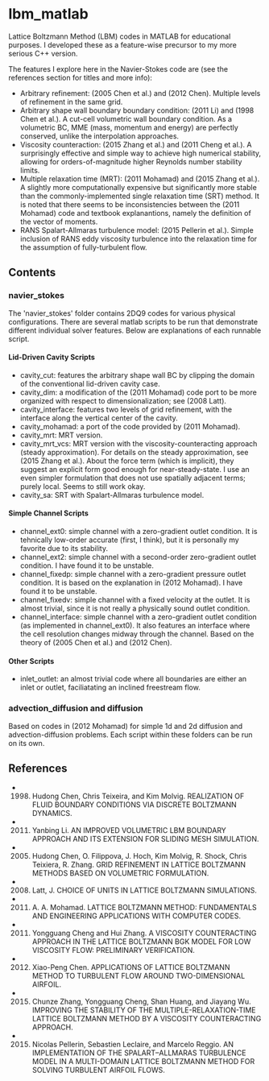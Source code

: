 # lbm_matlab
Lattice Boltzmann Method (LBM) codes in MATLAB for educational purposes. 
I developed these as a feature-wise precursor to my more serious C++ version.  

The features I explore here in the Navier-Stokes code are (see the references 
section for titles and more info):  

* Arbitrary refinement: (2005 Chen et al.) and (2012 Chen). 
  Multiple levels of refinement in the same grid.
* Arbitrary shape wall boundary boundary condition: (2011 Li) and 
  (1998 Chen et al.).
  A cut-cell volumetric wall boundary condition. As a volumetric BC, MME (mass, 
  momentum and energy) are perfectly conserved, unlike the interpolation 
  approaches.
* Viscosity counteraction: (2015 Zhang et al.) and (2011 Cheng et al.).
  A surprisingly effective and simple way to achieve high numerical stability, 
  allowing for orders-of-magnitude higher Reynolds number stability limits.
* Multiple relaxation time (MRT): (2011 Mohamad) and (2015 Zhang et al.).
  A slightly more computationally expensive but significantly more stable than 
  the commonly-implemented single relaxation time (SRT) method. It is noted 
  that there seems to be inconsistencies between the (2011 Mohamad) code and 
  textbook explanantions, namely the definition of the vector of moments. 
* RANS Spalart-Allmaras turbulence model: (2015 Pellerin et al.).
  Simple inclusion of RANS eddy viscosity turbulence into the relaxation time 
  for the assumption of fully-turbulent flow. 

## Contents

### navier_stokes

The 'navier_stokes' folder contains 2DQ9 codes for various physical 
configurations. There are several matlab scripts to be run that demonstrate 
different individual solver features. Below are explanations of each runnable 
script.  

#### Lid-Driven Cavity Scripts

* cavity_cut: features the arbitrary shape wall BC by clipping the domain of 
  the conventional lid-driven cavity case.
* cavity_dim: a modification of the (2011 Mohamad) code port to be more 
  organized with respect to dimensionalization; see (2008 Latt).
* cavity_interface: features two levels of grid refinement, with the interface 
  along the vertical center of the cavity.
* cavity_mohamad: a port of the code provided by (2011 Mohamad). 
* cavity_mrt: MRT version.
* cavity_mrt_vcs: MRT version with the viscosity-counteracting approach 
  (steady approximation). For details on the steady approximation, see 
  (2015 Zhang et al.). About the force term (which is implicit), 
  they suggest an explicit form good enough for near-steady-state. I use an 
  even simpler formulation that does not use spatially adjacent terms; purely 
  local. Seems to still work okay. 
* cavity_sa: SRT with Spalart-Allmaras turbulence model.

#### Simple Channel Scripts

* channel_ext0: simple channel with a zero-gradient outlet condition. It is 
  tehnically low-order accurate (first, I think), but it is personally my 
  favorite due to its stability.
* channel_ext2: simple channel with a second-order zero-gradient outlet 
  condition. I have found it to be unstable.
* channel_fixedp: simple channel with a zero-gradient pressure outlet 
  condition. It is based on the explanation in (2012 Mohamad). I have 
  found it to be unstable.
* channel_fixedv: simple channel with a fixed velocity at the outlet. 
  It is almost trivial, since it is not really a physically sound outlet 
  condition.
* channel_interface: simple channel with a zero-gradient outlet condition 
  (as implemented in channel_ext0). It also features an interface where the 
  cell resolution changes midway through the channel. Based on the theory of 
  (2005 Chen et al.) and (2012 Chen).

#### Other Scripts

* inlet_outlet: an almost trivial code where all boundaries are either an 
inlet or outlet, faciliatating an inclined freestream flow.  

### advection_diffusion and diffusion

Based on codes in (2012 Mohamad) for simple 1d and 2d diffusion 
and advection-diffusion problems. Each script within these folders can be run 
on its own.  

## References

* 1998. Hudong Chen, Chris Teixeira, and Kim Molvig. 
  REALIZATION OF FLUID BOUNDARY CONDITIONS VIA DISCRETE BOLTZMANN DYNAMICS.

* 2011. Yanbing Li. 
  AN IMPROVED VOLUMETRIC LBM BOUNDARY APPROACH AND ITS EXTENSION FOR SLIDING 
  MESH SIMULATION.

* 2005. Hudong Chen, O. Filippova, J. Hoch, Kim Molvig, R. Shock, 
  Chris Teixiera, R. Zhang. 
  GRID REFINEMENT IN LATTICE BOLTZMANN METHODS BASED ON VOLUMETRIC FORMULATION.

* 2008. Latt, J. 
  CHOICE OF UNITS IN LATTICE BOLTZMANN SIMULATIONS.

* 2011. A. A. Mohamad.
  LATTICE BOLTZMANN METHOD: FUNDAMENTALS AND ENGINEERING APPLICATIONS WITH 
  COMPUTER CODES.

* 2011. Yongguang Cheng and Hui Zhang. 
  A VISCOSITY COUNTERACTING APPROACH IN THE LATTICE BOLTZMANN BGK MODEL FOR LOW 
  VISCOSITY FLOW: PRELIMINARY VERIFICATION.

* 2012. Xiao-Peng Chen. 
  APPLICATIONS OF LATTICE BOLTZMANN METHOD TO TURBULENT FLOW AROUND 
  TWO-DIMENSIONAL AIRFOIL.

* 2015. Chunze Zhang, Yongguang Cheng, Shan Huang, and Jiayang Wu. 
  IMPROVING THE STABILITY OF THE MULTIPLE-RELAXATION-TIME LATTICE BOLTZMANN 
  METHOD BY A VISCOSITY COUNTERACTING APPROACH. 

* 2015. Nicolas Pellerin, Sebastien Leclaire, and Marcelo Reggio. 
  AN IMPLEMENTATION OF THE SPALART–ALLMARAS TURBULENCE MODEL IN A MULTI-DOMAIN 
  LATTICE BOLTZMANN METHOD FOR SOLVING TURBULENT AIRFOIL FLOWS.



